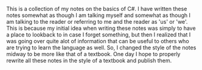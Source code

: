 This is a collection of my notes on the basics of C#. I have written these notes somewhat as though I am talking myself and somewhat as though I am talking to the reader or referring to me and the reader as 'us' or 'we'. This is because my initial idea when writing these notes was simply to have a place to lookback to in case I forget something, but then I realized that I was going over quite alot of information that can be useful to others who are trying to learn the language as well. So, I changed the style of the notes midway to be more like that of a textbook. One day I hope to properly rewrite all these notes in the style of a textbook and publish them.
